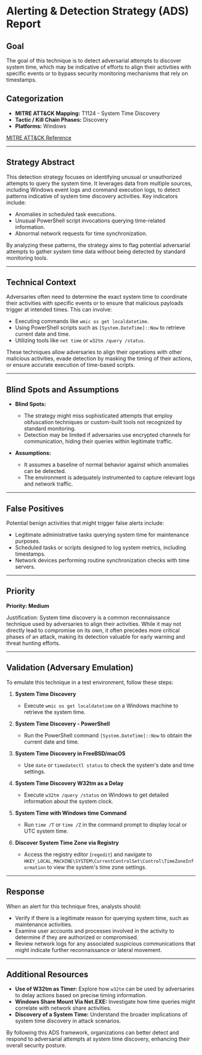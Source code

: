 # Alerting & Detection Strategy (ADS) Report

## Goal
The goal of this technique is to detect adversarial attempts to discover system time, which may be indicative of efforts to align their activities with specific events or to bypass security monitoring mechanisms that rely on timestamps.

## Categorization
- **MITRE ATT&CK Mapping:** T1124 - System Time Discovery
- **Tactic / Kill Chain Phases:** Discovery
- **Platforms:** Windows

[MITRE ATT&CK Reference](https://attack.mitre.org/techniques/T1124)

---

## Strategy Abstract
This detection strategy focuses on identifying unusual or unauthorized attempts to query the system time. It leverages data from multiple sources, including Windows event logs and command execution logs, to detect patterns indicative of system time discovery activities. Key indicators include:
- Anomalies in scheduled task executions.
- Unusual PowerShell script invocations querying time-related information.
- Abnormal network requests for time synchronization.

By analyzing these patterns, the strategy aims to flag potential adversarial attempts to gather system time data without being detected by standard monitoring tools.

---

## Technical Context
Adversaries often need to determine the exact system time to coordinate their activities with specific events or to ensure that malicious payloads trigger at intended times. This can involve:
- Executing commands like `wmic os get localdatetime`.
- Using PowerShell scripts such as `[System.DateTime]::Now` to retrieve current date and time.
- Utilizing tools like `net time` or `w32tm /query /status`.

These techniques allow adversaries to align their operations with other malicious activities, evade detection by masking the timing of their actions, or ensure accurate execution of time-based scripts.

---

## Blind Spots and Assumptions
- **Blind Spots:** 
  - The strategy might miss sophisticated attempts that employ obfuscation techniques or custom-built tools not recognized by standard monitoring.
  - Detection may be limited if adversaries use encrypted channels for communication, hiding their queries within legitimate traffic.

- **Assumptions:**
  - It assumes a baseline of normal behavior against which anomalies can be detected.
  - The environment is adequately instrumented to capture relevant logs and network traffic.

---

## False Positives
Potential benign activities that might trigger false alerts include:
- Legitimate administrative tasks querying system time for maintenance purposes.
- Scheduled tasks or scripts designed to log system metrics, including timestamps.
- Network devices performing routine synchronization checks with time servers.

---

## Priority
**Priority: Medium**

Justification: System time discovery is a common reconnaissance technique used by adversaries to align their activities. While it may not directly lead to compromise on its own, it often precedes more critical phases of an attack, making its detection valuable for early warning and threat hunting efforts.

---

## Validation (Adversary Emulation)
To emulate this technique in a test environment, follow these steps:

1. **System Time Discovery**
   - Execute `wmic os get localdatetime` on a Windows machine to retrieve the system time.
   
2. **System Time Discovery - PowerShell**
   - Run the PowerShell command `[System.DateTime]::Now` to obtain the current date and time.

3. **System Time Discovery in FreeBSD/macOS**
   - Use `date` or `timedatectl status` to check the system's date and time settings.

4. **System Time Discovery W32tm as a Delay**
   - Execute `w32tm /query /status` on Windows to get detailed information about the system clock.

5. **System Time with Windows time Command**
   - Run `time /T` or `time /Z` in the command prompt to display local or UTC system time.

6. **Discover System Time Zone via Registry**
   - Access the registry editor (`regedit`) and navigate to `HKEY_LOCAL_MACHINE\SYSTEM\CurrentControlSet\Control\TimeZoneInformation` to view the system's time zone settings.

---

## Response
When an alert for this technique fires, analysts should:
- Verify if there is a legitimate reason for querying system time, such as maintenance activities.
- Examine user accounts and processes involved in the activity to determine if they are authorized or compromised.
- Review network logs for any associated suspicious communications that might indicate further reconnaissance or lateral movement.

---

## Additional Resources
- **Use of W32tm as Timer:** Explore how `w32tm` can be used by adversaries to delay actions based on precise timing information.
- **Windows Share Mount Via Net.EXE:** Investigate how time queries might correlate with network share activities.
- **Discovery of a System Time:** Understand the broader implications of system time discovery in attack scenarios.

By following this ADS framework, organizations can better detect and respond to adversarial attempts at system time discovery, enhancing their overall security posture.